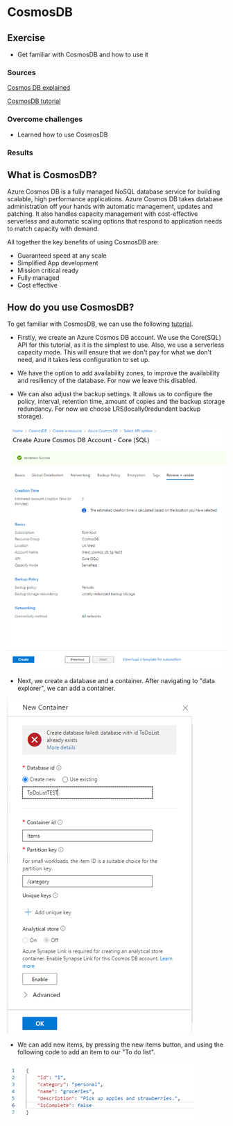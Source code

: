 # CosmosDB

## Exercise
- Get familiar with CosmosDB and how to use it

### Sources
[Cosmos DB explained](https://docs.microsoft.com/en-us/azure/cosmos-db/introduction)

[CosmosDB tutorial](https://docs.microsoft.com/en-us/azure/cosmos-db/sql/create-cosmosdb-resources-portal)

### Overcome challenges
- Learned how to use CosmosDB

### Results

## **What is CosmosDB?**
Azure Cosmos DB is a fully managed NoSQL database service for building scalable, high performance applications. Azure Cosmos DB takes database administration off your hands with automatic management, updates and patching. It also handles capacity management with cost-effective serverless and automatic scaling options that respond to application needs to match capacity with demand.

All together the key benefits of using CosmosDB are:
- Guaranteed speed at any scale
- Simplified App development
- Mission critical ready
- Fully managed
- Cost effective

## **How do you use CosmosDB?**
To get familiar with CosmosDB, we can use the following [tutorial](https://docs.microsoft.com/en-us/azure/cosmos-db/sql/create-cosmosdb-resources-portal).

- Firstly, we create an Azure Cosmos DB account. We use the Core(SQL) API for this tutorial, as it is the simplest to use. Also, we use a serverless capacity mode. This will ensure that we don't pay for what we don't need, and it takes less configuration to set up.

- We have the option to add availability zones, to improve the availability and resiliency of the database. For now we leave this disabled.

- We can also adjust the backup settings. It allows us to configure the policy, interval, retention time, amount of copies and the backup storage redundancy. For now we choose LRS(locally0redundant backup storage).

![CosmosDB Account](../00_includes/05_Azure/CosmosDB/SS_CosmosDB_Account.png)

- Next, we create a database and a container. After navigating to "data explorer", we can add a container.

![Container](../00_includes/05_Azure/CosmosDB/SS_Container.png)

- We can add new items, by pressing the new items button, and using the following code to add an item to our "To do list".

![Item add](../00_includes/05_Azure/CosmosDB/SS_ItemAdd.png)